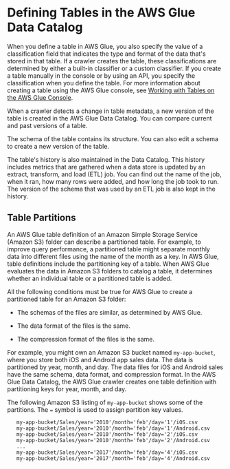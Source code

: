 # Defining Tables in the AWS Glue Data Catalog<a name="tables-described"></a>

When you define a table in AWS Glue, you also specify the value of a classification field that indicates the type and format of the data that's stored in that table\. If a crawler creates the table, these classifications are determined by either a built\-in classifier or a custom classifier\. If you create a table manually in the console or by using an API, you specify the classification when you define the table\. For more information about creating a table using the AWS Glue console, see [Working with Tables on the AWS Glue Console](console-tables.md)\. 

When a crawler detects a change in table metadata, a new version of the table is created in the AWS Glue Data Catalog\. You can compare current and past versions of a table\.

The schema of the table contains its structure\. You can also edit a schema to create a new version of the table\.

The table's history is also maintained in the Data Catalog\. This history includes metrics that are gathered when a data store is updated by an extract, transform, and load \(ETL\) job\. You can find out the name of the job, when it ran, how many rows were added, and how long the job took to run\. The version of the schema that was used by an ETL job is also kept in the history\.

## Table Partitions<a name="tables-partition"></a>

An AWS Glue table definition of an Amazon Simple Storage Service \(Amazon S3\) folder can describe a partitioned table\. For example, to improve query performance, a partitioned table might separate monthly data into different files using the name of the month as a key\. In AWS Glue, table definitions include the partitioning key of a table\. When AWS Glue evaluates the data in Amazon S3 folders to catalog a table, it determines whether an individual table or a partitioned table is added\. 

All the following conditions must be true for AWS Glue to create a partitioned table for an Amazon S3 folder:

+ The schemas of the files are similar, as determined by AWS Glue\.

+ The data format of the files is the same\.

+ The compression format of the files is the same\.

For example, you might own an Amazon S3 bucket named `my-app-bucket`, where you store both iOS and Android app sales data\. The data is partitioned by year, month, and day\. The data files for iOS and Android sales have the same schema, data format, and compression format\. In the AWS Glue Data Catalog, the AWS Glue crawler creates one table definition with partitioning keys for year, month, and day\. 

The following Amazon S3 listing of `my-app-bucket` shows some of the partitions\. The `=` symbol is used to assign partition key values\. 

```
   my-app-bucket/Sales/year='2010'/month='feb'/day='1'/iOS.csv
   my-app-bucket/Sales/year='2010'/month='feb'/day='1'/Android.csv
   my-app-bucket/Sales/year='2010'/month='feb'/day='2'/iOS.csv
   my-app-bucket/Sales/year='2010'/month='feb'/day='2'/Android.csv
   ...
   my-app-bucket/Sales/year='2017'/month='feb'/day='4'/iOS.csv
   my-app-bucket/Sales/year='2017'/month='feb'/day='4'/Android.csv
```